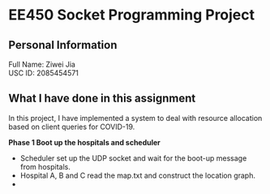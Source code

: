 # **EE450 Socket Programming Project** <br>
## **Personal Information** <br>
Full Name: Ziwei Jia<br>
USC ID: 2085454571<br>

## **What I have done in this assignment** <br>
In this project, I have implemented a system to deal with resource allocation based on client queries for COVID-19. <br>

**Phase 1 Boot up the hospitals and scheduler** <br>
  - Scheduler set up the UDP socket and wait for the boot-up message from hospitals. <br>
  - Hospital A, B and C read the map.txt and construct the location graph. <br>
  - 
